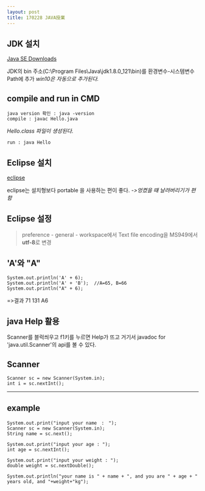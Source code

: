 ```yaml
---
layout: post
title: 170228 JAVA授業
---
```


## JDK 설치
[Java SE Downloads](http://www.oracle.com/technetwork/java/javase/downloads/index.html)

JDK의 bin 주소(C:\Program Files\Java\jdk1.8.0_121\bin)를 환경변수-시스템변수 Path에 추가
*win10은 자동으로 추가된다.*

## compile and run in CMD
    java version 확인 : java -version
    compile : javac Hello.java
*Hello.class 파일이 생성된다.*

    run : java Hello


## Eclipse 설치
[eclipse](eclipse.org)

eclipse는 설치형보다 portable 을 사용하는 편이 좋다.
*->엉켰을 떄 날려버리기가 편함*

## Eclipse 설정
> preference - general - workspace에서 Text file encoding을  MS949에서 **utf-8**로 변경

## 'A'와 "A"
    System.out.println('A' + 6);
    System.out.println('A' + 'B');	//A=65, B=66
    System.out.println("A" + 6);

=>결과
71
131
A6

## java Help 활용
Scanner를 블럭씌우고 f1키를 누르면 Help가 뜨고 거기서 javadoc for 'java.util.Scanner'의 api를 볼 수 있다.


## Scanner

    Scanner sc = new Scanner(System.in);
    int i = sc.nextInt();


----------
## example

    System.out.print("input your name　:　");
	Scanner sc = new Scanner(System.in);
	String name = sc.next();

	System.out.print("input your age : ");
	int age = sc.nextInt();
		
	System.out.print("input your weight : ");
	double weight = sc.nextDouble();

	System.out.println("your name is " + name + ", and you are " + age + " years old, and "+weight+"kg");


